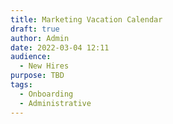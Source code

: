 ```yaml
---
title: Marketing Vacation Calendar
draft: true
author: Admin
date: 2022-03-04 12:11
audience:
  - New Hires
purpose: TBD
tags:
  - Onboarding
  - Administrative
---
```


